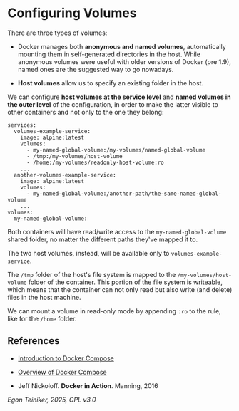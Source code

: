# Configuring Volumes

There are three types of volumes:

* Docker manages both **anonymous and named volumes**, automatically mounting 
  them in self-generated directories in the host. While anonymous volumes were 
  useful with older versions of Docker (pre 1.9), named ones are the 
  suggested way to go nowadays. 

* **Host volumes** allow us to specify an existing folder in the host.

We can configure **host volumes at the service level** and 
**named volumes in the outer level** of the configuration, 
in order to make the latter visible to other containers and not only 
to the one they belong:

```
services:
  volumes-example-service:
    image: alpine:latest
    volumes: 
      - my-named-global-volume:/my-volumes/named-global-volume
      - /tmp:/my-volumes/host-volume
      - /home:/my-volumes/readonly-host-volume:ro
    ...
  another-volumes-example-service:
    image: alpine:latest
    volumes:
      - my-named-global-volume:/another-path/the-same-named-global-volume
    ...
volumes:
  my-named-global-volume: 
```

Both containers will have read/write access to the `my-named-global-volume` 
shared folder, no matter the different paths they've mapped it to. 

The two host volumes, instead, will be available only to `volumes-example-service`.

The `/tmp` folder of the host's file system is mapped to the 
`/my-volumes/host-volume` folder of the container.
This portion of the file system is writeable, which means that the container 
can not only read but also write (and delete) files in the host machine.

We can mount a volume in read-only mode by appending `:ro` to the rule, like 
for the `/home` folder.


## References
* [Introduction to Docker Compose](https://www.baeldung.com/docker-compose) 
* [Overview of Docker Compose](https://docs.docker.com/compose/)

* Jeff Nickoloff. **Docker in Action**. Manning, 2016 

*Egon Teiniker, 2025, GPL v3.0*